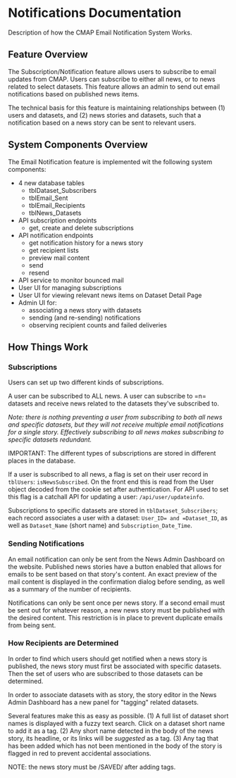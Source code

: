 # Notifications Documentation

Description of how the CMAP Email Notification System Works.

## Feature Overview

The Subscription/Notification feature allows users to subscribe to email updates from CMAP. Users can subscribe to either all news, or to news related to select datasets. This feature allows an admin to send out email notifications based on published news items.

The technical basis for this feature is maintaining relationships between (1) users and datasets, and (2) news stories and datasets, such that a notification based on a news story can be sent to relevant users.

## System Components Overview

The Email Notification feature is implemented wit the following system components:

- 4 new database tables
  - tblDataset_Subscribers
  - tblEmail_Sent
  - tblEmail_Recipients
  - tblNews_Datasets
- API subscription endpoints
  - get, create and delete subscriptions
- API notification endpoints
  - get notification history for a news story
  - get recipient lists
  - preview mail content
  - send
  - resend
- API service to monitor bounced mail
- User UI for managing subscriptions
- User UI for viewing relevant news items on Dataset Detail Page
- Admin UI for:
  - associating a news story with datasets
  - sending (and re-sending) notifications
  - observing recipient counts and failed deliveries

## How Things Work

### Subscriptions

Users can set up two different kinds of subscriptions.

A user can be subscribed to ALL news. A user can subscribe to =n= datasets and receive news related to the datasets they've subscribed to.

_Note: there is nothing preventing a user from subscribing to both all news and specific datasets, but they will not receive multiple email notifications for a single story. Effectively subscribing to all news makes subscribing to specific datasets redundant._

IMPORTANT: The different types of subscriptions are stored in different places in the database.

If a user is subscribed to all news, a flag is set on their user record in `tblUsers`: `isNewsSubscribed`. On the front end this is read from the User object decoded from the cookie set after authentication. For API used to set this flag is a catchall API for updating a user: `/api/user/updateinfo`.

Subscriptions to specific datasets are stored in `tblDataset_Subscribers`; each record associates a user with a dataset: `User_ID= and =Dataset_ID`, as well as `Dataset_Name` (short name) and `Subscription_Date_Time`.

### Sending Notifications

An email notification can only be sent from the News Admin Dashboard on the website. Published news stories have a button enabled that allows for emails to be sent based on that story's content. An exact preview of the mail content is displayed in the confirmation dialog before sending, as well as a summary of the number of recipients.

Notifications can only be sent once per news story. If a second email must be sent out for whatever reason, a new news story must be published with the desired content. This restriction is in place to prevent duplicate emails from being sent.

### How Recipients are Determined

In order to find which users should get notified when a news story is published, the news story must first be associated with specific datasets. Then the set of users who are subscribed to those datasets can be determined.

In order to associate datasets with as story, the story editor in the News Admin Dashboard has a new panel for "tagging" related datasets.

Several features make this as easy as possible. (1) A full list of dataset short names is displayed with a fuzzy text search. Click on a dataset short name to add it as a tag. (2)
Any short name detected in the body of the news story, its headline, or its links will be _suggested_ as a tag. (3) Any tag that has been added which has not been mentioned in the body of the story is flagged in red to prevent accidental associations.

NOTE: the news story must be /SAVED/ after adding tags.
